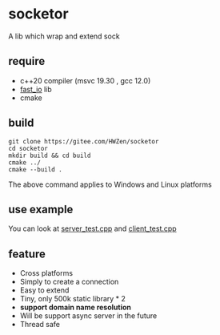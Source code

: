 # socketor

A lib which wrap and extend sock

## require
* c++20 compiler (msvc 19.30 , gcc 12.0)
* [fast_io](https://gitee.com/qabeowjbtkwb/fast_io.git) lib
* cmake

## build
```shell
git clone https://gitee.com/HWZen/socketor
cd socketor
mkdir build && cd build
cmake ../
cmake --build .
```
The above command applies to Windows and Linux platforms

## use example

You can look at [server_test.cpp](./server_test.cpp) and [client_test.cpp](./client_test.cpp)

## feature
* Cross platforms
* Simply to create a connection
* Easy to extend
* Tiny, only 500k static library * 2
* **support domain name resolution**
* Will be support async server in the future
* Thread safe

